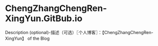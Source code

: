 # ChengZhangChengRen-XingYun.GitBub.io
Description (optional)-描述（可选）〖个人博客〗：【ChengZhangChengRen-XingYun】 of  the Blog


